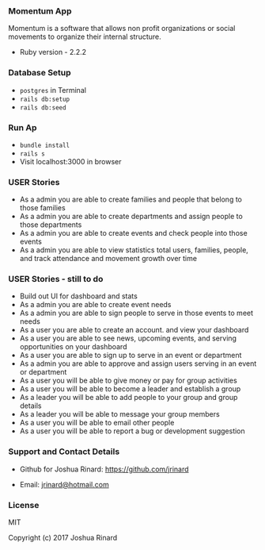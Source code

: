 ### Momentum App

Momentum is a software that allows non profit organizations or social movements to organize their internal structure.

* Ruby version - 2.2.2

### Database Setup

 * `postgres` in Terminal
 * `rails db:setup`
 * `rails db:seed`

### Run Ap

* `bundle install`
* `rails s`
* Visit localhost:3000 in browser


### USER Stories

* As a admin you are able to create families and people that belong to those families
* As a admin you are able to create departments and assign people to those departments
* As a admin you are able to create events and check people into those events
* As a admin you are able to view statistics total users, families, people, and track attendance and movement growth over time

### USER Stories - still to do
* Build out UI for dashboard and stats
* As a admin you are able to create event needs
* As a admin you are able to sign people to serve in those events to meet needs
* As a user you are able to create an account. and view your dashboard
* As a user you are able to see news, upcoming events, and serving opportunities on your dashboard
* As a user you are able to sign up to serve in an event or department
* As a admin you are able to approve and assign users serving in an event or department
* As a user you will be able to give money or pay for group activities
* As a user you will be able to become a leader and establish a group
* As a leader you will be able to add people to your group and group details
* As a leader you will be able to message your group members
* As a user you will be able to email other people
* As a user you will be able to report a bug or development suggestion


### Support and Contact Details

* Github for Joshua Rinard: https://github.com/jrinard

* Email: jrinard@hotmail.com

### License

MIT

Copyright (c) 2017 Joshua Rinard
